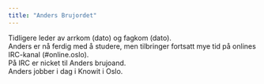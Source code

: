 ```yaml
---
title: "Anders Brujordet"
---
```


Tidligere leder av arrkom (dato) og fagkom (dato).     
Anders er nå ferdig med å studere, men tilbringer fortsatt mye tid på onlines IRC-kanal (#online.oslo).    
På IRC er nicket til Anders brujoand.    
Anders jobber i dag i Knowit i Oslo.